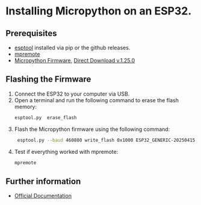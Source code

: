 # Installing Micropython on an ESP32.

## Prerequisites
- [esptool](https://docs.espressif.com/projects/esptool/en/latest/esp32/) installed via pip or the github releases.
- [mpremote](https://docs.micropython.org/en/latest/reference/mpremote.html)
- [Micropython Firmware](https://micropython.org/download/ESP32_GENERIC/), [Direct Download v.1.25.0](https://micropython.org/resources/firmware/ESP32_GENERIC-20250415-v1.25.0.bin)

## Flashing the Firmware
1. Connect the ESP32 to your computer via USB.
2. Open a terminal and run the following command to erase the flash memory:
   ```bash
   esptool.py  erase_flash
   ```
3. Flash the Micropython firmware using the following command:
   ```bash
    esptool.py --baud 460800 write_flash 0x1000 ESP32_GENERIC-20250415-v1.25.0.bin
    ```
4. Test if everything worked with mpremote:
   ```bash
   mpremote
   ```

## Further information
- [Official Documentation](https://micropython.org/download/ESP32_GENERIC/)
